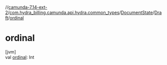 //[camunda-7.14-ext-2](../../../../index.md)/[com.hydra_billing.camunda.api.hydra.common_types](../../index.md)/[DocumentState](../index.md)/[Draft](index.md)/[ordinal](ordinal.md)

# ordinal

[jvm]\
val [ordinal](ordinal.md): Int
